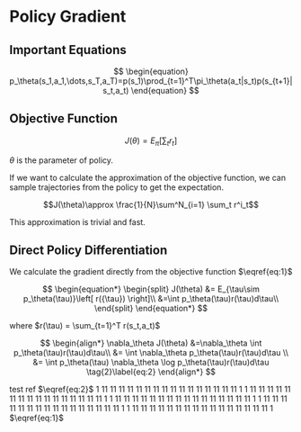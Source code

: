 # Policy Gradient

## Important Equations 
$$
\begin{equation}
p_\theta(s_1,a_1,\dots,s_T,a_T)=p(s_1)\prod_{t=1}^T\pi_\theta(a_t|s_t)p(s_{t+1}|s_t,a_t)
\end{equation}
$$

## Objective Function

$$ 
J(\theta)=E_{\pi}\left[ \sum_t r_t \right] \tag{1}\label{eq:1}
$$

$\theta$ is the parameter of policy.

If we want to calculate the approximation of the objective function, we can sample trajectories from the policy to get the expectation.

$$J(\theta)\approx \frac{1}{N}\sum^N_{i=1} \sum_t r^i_t$$

This approximation is trivial and fast.

## Direct Policy Differentiation

We calculate the gradient directly from the objective function $\eqref{eq:1}$

$$
\begin{equation*}
\begin{split}
J(\theta) &= E_{\tau\sim p_\theta(\tau)}\left[ r({\tau}) \right]\\
&=\int p_\theta(\tau)r(\tau)d\tau\\
\end{split}
\end{equation*}
$$

where $r(\tau) = \sum_{t=1}^T r(s_t,a_t)$

$$
\begin{align*}
\nabla_\theta J(\theta) &=\nabla_\theta \int p_\theta(\tau)r(\tau)d\tau\\
&= \int \nabla_\theta p_\theta(\tau)r(\tau)d\tau \\
&= \int p_\theta(\tau) \nabla_\theta \log p_\theta(\tau)r(\tau)d\tau \tag{2}\label{eq:2}
\end{align*}
$$

test ref $\eqref{eq:2}$
1
11
11
11
11
11
11
11
11
11
11
11
11
11
11
11
11
1
1
11
11
11
11
11
11
11
11
11
11
11
11
11
11
11
11
1
1
11
11
11
11
11
11
11
11
11
11
11
11
11
11
11
11
1
1
11
11
11
11
11
11
11
11
11
11
11
11
11
11
11
11
1
1
11
11
11
11
11
11
11
11
11
11
11
11
11
11
11
11
1
$\eqref{eq:1}$